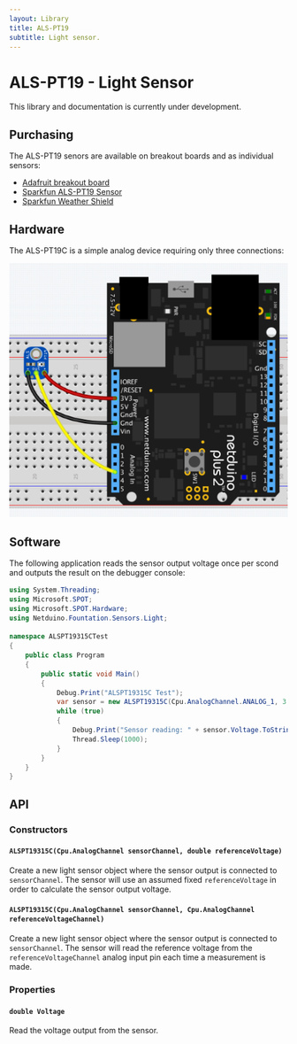 ```yaml
---
layout: Library
title: ALS-PT19
subtitle: Light sensor.
---
```


# ALS-PT19 - Light Sensor

This library and documentation is currently under development.

## Purchasing

The ALS-PT19 senors are available on breakout boards and as individual sensors:

* [Adafruit breakout board](https://www.adafruit.com/product/2748)
* [Sparkfun ALS-PT19 Sensor](https://www.proto-pic.co.uk/als-pt19-light-sensor.html)
* [Sparkfun Weather Shield](https://www.proto-pic.co.uk/weather-shield.html)

## Hardware

The ALS-PT19C is a simple analog device requiring only three connections:

![ALS-PT19C on breadboard](ALSPT19OnBreadboard.png)

## Software

The following application reads the sensor output voltage once per scond and outputs the result on the debugger console:

```csharp
using System.Threading;
using Microsoft.SPOT;
using Microsoft.SPOT.Hardware;
using Netduino.Fountation.Sensors.Light;

namespace ALSPT19315CTest
{
    public class Program
    {
        public static void Main()
        {
            Debug.Print("ALSPT19315C Test");
            var sensor = new ALSPT19315C(Cpu.AnalogChannel.ANALOG_1, 3.3);
            while (true)
            {
                Debug.Print("Sensor reading: " + sensor.Voltage.ToString("f2"));
                Thread.Sleep(1000);
            }
        }
    }
}
```

## API

### Constructors

#### `ALSPT19315C(Cpu.AnalogChannel sensorChannel, double referenceVoltage)`

Create a new light sensor object where the sensor output is connected to `sensorChannel`.  The sensor will use an assumed fixed `referenceVoltage` in order to calculate the sensor output voltage.

#### `ALSPT19315C(Cpu.AnalogChannel sensorChannel, Cpu.AnalogChannel referenceVoltageChannel)`

Create a new light sensor object where the sensor output is connected to `sensorChannel`.  The sensor will read the reference voltage from the `referenceVoltageChannel` analog input pin each time a measurement is made.

### Properties

#### `double Voltage`

Read the voltage output from the sensor.